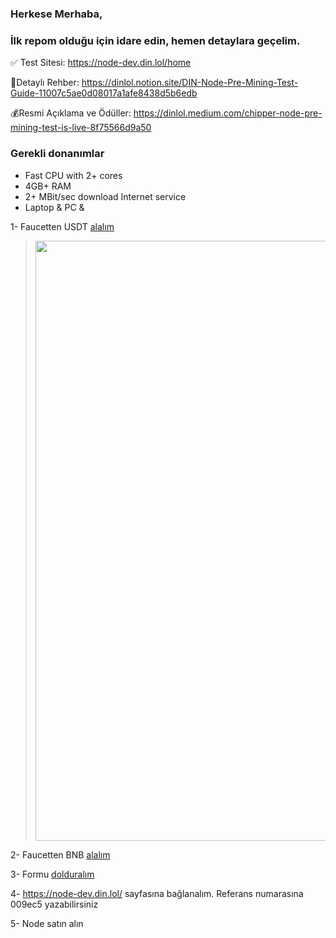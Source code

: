 ### Herkese Merhaba,

### İlk repom olduğu için idare edin, hemen detaylara geçelim.


✅ Test Sitesi: https://node-dev.din.lol/home

📝Detaylı Rehber: https://dinlol.notion.site/DIN-Node-Pre-Mining-Test-Guide-11007c5ae0d08017a1afe8438d5b6edb

💰Resmi Açıklama ve Ödüller: https://dinlol.medium.com/chipper-node-pre-mining-test-is-live-8f75566d9a50


### Gerekli donanımlar

- Fast CPU with 2+ cores
- 4GB+ RAM
- 2+ MBit/sec download Internet service
- Laptop & PC &


 1- Faucetten USDT [alalım](https://testnet.bscscan.com/address/0xe85c42361c9726ed2bc567d8301308971de409e4#writeContract)

> <img alt="" width="960" src="https://private-user-images.githubusercontent.com/116645708/376014297-16b679ec-8287-4436-93f4-7ff26f799197.PNG?jwt=eyJhbGciOiJIUzI1NiIsInR5cCI6IkpXVCJ9.eyJpc3MiOiJnaXRodWIuY29tIiwiYXVkIjoicmF3LmdpdGh1YnVzZXJjb250ZW50LmNvbSIsImtleSI6ImtleTUiLCJleHAiOjE3Mjg4MDI2MTksIm5iZiI6MTcyODgwMjMxOSwicGF0aCI6Ii8xMTY2NDU3MDgvMzc2MDE0Mjk3LTE2YjY3OWVjLTgyODctNDQzNi05M2Y0LTdmZjI2Zjc5OTE5Ny5QTkc_WC1BbXotQWxnb3JpdGhtPUFXUzQtSE1BQy1TSEEyNTYmWC1BbXotQ3JlZGVudGlhbD1BS0lBVkNPRFlMU0E1M1BRSzRaQSUyRjIwMjQxMDEzJTJGdXMtZWFzdC0xJTJGczMlMkZhd3M0X3JlcXVlc3QmWC1BbXotRGF0ZT0yMDI0MTAxM1QwNjUxNTlaJlgtQW16LUV4cGlyZXM9MzAwJlgtQW16LVNpZ25hdHVyZT0wMzNhZmFiN2ZlMTc1YjVhYmI5ZGZlZTkzMDY3MzExZWUwZWNlMjUwNTlhNWY0ODI1OTQzNmY5OTMxYzAwMTBhJlgtQW16LVNpZ25lZEhlYWRlcnM9aG9zdCJ9.BTfEgmu6LsPxhJKvZNFf1y-nT_qRvwWRkOIT43wMaLo">




 2- Faucetten BNB [alalım](https://www.bnbchain.org/en/testnet-faucet)

 3- Formu [dolduralım](https://bit.ly/TestWaferRequestForm)

 4- https://node-dev.din.lol/ sayfasına bağlanalım. Referans numarasına 009ec5 yazabilirsiniz

 5- Node satın alın
